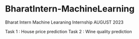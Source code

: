 # BharatIntern-MachineLearning
Bharat Intern Machine Learaning Internship AUGUST 2023

Task 1 : House price prediction
Task 2 : Wine quality prediction

